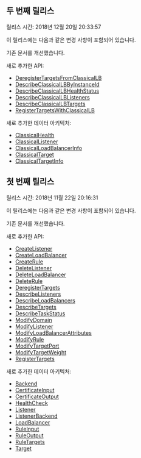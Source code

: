 ## 두 번째 릴리스

릴리스 시간: 2018년 12월 20일 20:33:57

이 릴리스에는 다음과 같은 변경 사항이 포함되어 있습니다.

기존 문서를 개선했습니다.

새로 추가한 API:

* [DeregisterTargetsFromClassicalLB](/document/api/214/31794)
* [DescribeClassicalLBByInstanceId](/document/api/214/31793)
* [DescribeClassicalLBHealthStatus](/document/api/214/31792)
* [DescribeClassicalLBListeners](/document/api/214/31791)
* [DescribeClassicalLBTargets](/document/api/214/31790)
* [RegisterTargetsWithClassicalLB](/document/api/214/31789)

새로 추가한 데이터 아키텍처:

* [ClassicalHealth](/document/api/214/30694#ClassicalHealth)
* [ClassicalListener](/document/api/214/30694#ClassicalListener)
* [ClassicalLoadBalancerInfo](/document/api/214/30694#ClassicalLoadBalancerInfo)
* [ClassicalTarget](/document/api/214/30694#ClassicalTarget)
* [ClassicalTargetInfo](/document/api/214/30694#ClassicalTargetInfo)

## 첫 번째 릴리스

릴리스 시간: 2018년 11월 22일 20:16:31

이 릴리스에는 다음과 같은 변경 사항이 포함되어 있습니다.

기존 문서를 개선했습니다.

새로 추가한 API:

* [CreateListener](/document/api/214/30693)
* [CreateLoadBalancer](/document/api/214/30692)
* [CreateRule](/document/api/214/30691)
* [DeleteListener](/document/api/214/30690)
* [DeleteLoadBalancer](/document/api/214/30689)
* [DeleteRule](/document/api/214/30688)
* [DeregisterTargets](/document/api/214/30687)
* [DescribeListeners](/document/api/214/30686)
* [DescribeLoadBalancers](/document/api/214/30685)
* [DescribeTargets](/document/api/214/30684)
* [DescribeTaskStatus](/document/api/214/30683)
* [ModifyDomain](/document/api/214/30682)
* [ModifyListener](/document/api/214/30681)
* [ModifyLoadBalancerAttributes](/document/api/214/30680)
* [ModifyRule](/document/api/214/30679)
* [ModifyTargetPort](/document/api/214/30678)
* [ModifyTargetWeight](/document/api/214/30677)
* [RegisterTargets](/document/api/214/30676)

새로 추가한 데이터 아키텍처:

* [Backend](/document/api/214/30694#Backend)
* [CertificateInput](/document/api/214/30694#CertificateInput)
* [CertificateOutput](/document/api/214/30694#CertificateOutput)
* [HealthCheck](/document/api/214/30694#HealthCheck)
* [Listener](/document/api/214/30694#Listener)
* [ListenerBackend](/document/api/214/30694#ListenerBackend)
* [LoadBalancer](/document/api/214/30694#LoadBalancer)
* [RuleInput](/document/api/214/30694#RuleInput)
* [RuleOutput](/document/api/214/30694#RuleOutput)
* [RuleTargets](/document/api/214/30694#RuleTargets)
* [Target](/document/api/214/30694#Target)


